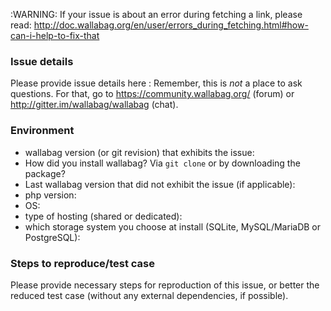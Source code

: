 :WARNING: If your issue is about an error during fetching a link, please read: http://doc.wallabag.org/en/user/errors_during_fetching.html#how-can-i-help-to-fix-that

### Issue details

Please provide issue details here :
Remember, this is _not_ a place to ask questions. For that, go to https://community.wallabag.org/ (forum) or http://gitter.im/wallabag/wallabag (chat).

### Environment

* wallabag version (or git revision) that exhibits the issue:
* How did you install wallabag? Via `git clone` or by downloading the package?
* Last wallabag version that did not exhibit the issue (if applicable):
* php version:
* OS:
* type of hosting (shared or dedicated):
* which storage system you choose at install (SQLite, MySQL/MariaDB or PostgreSQL):

### Steps to reproduce/test case

Please provide necessary steps for reproduction of this issue, or better the
reduced test case (without any external dependencies, if possible).
